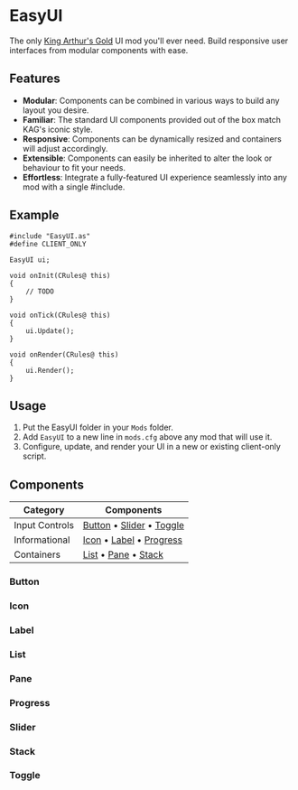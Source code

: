 # EasyUI

The only [King Arthur's Gold](https://kag2d.com/) UI mod you'll ever need. Build responsive user interfaces from modular components with ease.

## Features

- **Modular**: Components can be combined in various ways to build any layout you desire.
- **Familiar**: The standard UI components provided out of the box match KAG's iconic style.
- **Responsive**: Components can be dynamically resized and containers will adjust accordingly.
- **Extensible**: Components can easily be inherited to alter the look or behaviour to fit your needs.
- **Effortless**: Integrate a fully-featured UI experience seamlessly into any mod with a single #include.

## Example

```angelscript
#include "EasyUI.as"
#define CLIENT_ONLY

EasyUI ui;

void onInit(CRules@ this)
{
    // TODO
}

void onTick(CRules@ this)
{
    ui.Update();
}

void onRender(CRules@ this)
{
    ui.Render();
}
```

## Usage

1. Put the EasyUI folder in your `Mods` folder.
2. Add `EasyUI` to a new line in `mods.cfg` above any mod that will use it.
3. Configure, update, and render your UI in a new or existing client-only script.

## Components

| Category       | Components                                                |
| -------------- | --------------------------------------------------------- |
| Input Controls | [Button](#button) • [Slider](#slider) • [Toggle](#toggle) |
| Informational  | [Icon](#icon) • [Label](#label) • [Progress](#progress)   |
| Containers     | [List](#list) • [Pane](#pane) • [Stack](#stack)           |

### Button

### Icon

### Label

### List

### Pane

### Progress

### Slider

### Stack

### Toggle

